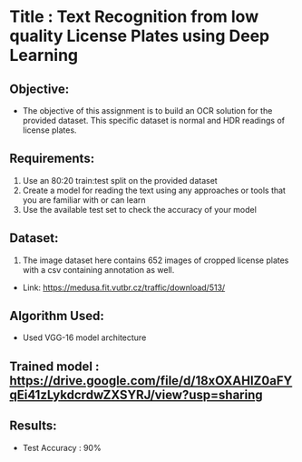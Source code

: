 # Title : Text Recognition from low quality License Plates using Deep Learning

## Objective:
- The objective of this assignment is to build an OCR solution for the provided dataset. This specific dataset is normal and HDR readings of license plates.

## Requirements:
1. Use an 80:20 train:test split on the provided dataset
2. Create a model for reading the text using any approaches or tools that you are familiar with
or can learn
3. Use the available test set to check the accuracy of your model

## Dataset:
1. The image dataset ​here​ contains 652 images of cropped license plates with a csv containing annotation as well.
- Link: https://medusa.fit.vutbr.cz/traffic/download/513/

## Algorithm Used: 
- Used VGG-16 model architecture

## Trained model : https://drive.google.com/file/d/18xOXAHIZ0aFYqEi41zLykdcrdwZXSYRJ/view?usp=sharing

## Results:
- Test Accuracy : 90%


